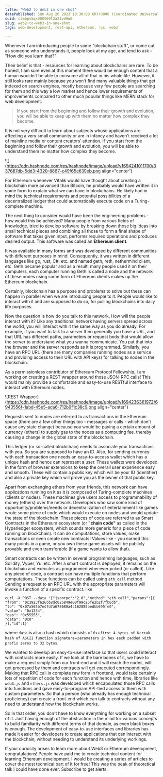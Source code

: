 ```yaml
---
title: "Web2 to Web3 in one shot"
datePublished: Sun Aug 20 2023 18:30:00 GMT+0000 (Coordinated Universal Time)
cuid: clmbpv5qx000009l2a21vd9u0
slug: web2-to-web3-in-one-shot
tags: web-development, rest-api, ethereum, rpc, web3

---
```


Whenever I am introducing people to some "blockchain stuff", or come out as someone who understands it, people look at my age, and tend to ask - "How did you learn that?"

Their belief is that - resources for learning about blockchains are rare. To be honest, I am sure even at this moment there would be enough content that a human wouldn't be able to consume all of that in his whole life. However, it still looks rare mainly because you won't find many valuable things that get indexed on search engines, mostly because very few people are searching for them and this way a low market and hence lower requirements of improvements compared to other much popular things like MERN stack for web development.

> If you start from the beginning and follow their growth and evolution, you will be able to keep up with them no matter how complex they become.

It is not very difficult to learn about subjects whose applications are affecting a very small community or are in infancy and haven't received a lot of mainline media or content creators' attention. If you start from the beginning and follow their growth and evolution, you will be able to understand them no matter how complex they become.

![](https://cdn.hashnode.com/res/hashnode/image/upload/v1694241011700/337687db-5dd3-4320-8867-c49f65e639eb.png align="center")

For Ethereum whenever Vitalik would have thought about creating a blockchain more advanced than Bitcoin, he probably would have written it in some form to explain what we can have in blockchains. He likely had in mind the technical requirements and potential possibilities of a decentralized ledger that could automatically execute code on a Turing-complete machine.

The next thing to consider would have been the engineering problems - how would this be achieved? Many people from various fields of knowledge, tried to develop software by breaking down those big ideas into small technical pieces and combining all those to form a final shape of software that takes given input, performs required operations and produces desired output. This software was called an **Ethereum client**.

It was available in many forms and was developed by different communities with different purposes in mind. Consequently, it was written in different languages like go, rust, C#, etc. and named geth, reth, nethermind client, etc. Geth became popular and as a result, many people used it on their computers, each computer running Geth is called a node and the network of these nodes using some form of Ethereum clients makes up the Ethereum blockchain.

Certainly, blockchain has a purpose and problems to solve but these can happen in parallel when we are introducing people to it. People would like to interact with it and are supposed to do so, for pulling blockchains into daily life purposes.

Now the question is how do you talk to this network, How will the people interact with it? Like any traditional network having servers spread across the world, you will interact with it the same way as you do already. For example, if you want to talk to a server then generally you have a URL, and that URL has different paths, parameters or request body that would allow the server to understand what you wanna communicate. You put that into the browser and the server responds as it is programmed. Similarly, you have an RPC URL (there are many companies running nodes as a service and providing access to their URL with API keys) for talking to nodes in the blockchain.

As a permissionless contributor of Ethereum Protocol Fellowship, I am working on creating a REST wrapper around those JSON-RPC calls! This would mainly provide a comfortable and easy-to-use RESTful interface to interact with Ethereum nodes.

![REST Wrapper](https://cdn.hashnode.com/res/hashnode/image/upload/v1694236361972/6943556f-1abd-45e5-ada6-712b9f1c38c9.png align="center")

Requests sent to nodes are referred to as transactions in the Ethereum space (there are a few other things too - messages or calls - which don't cause any state change) because you would be paying a certain amount of currency (ethers) to supply gas to the nodes as a computing fee, thereby causing a change in the global state of the blockchain.

This ledger (or so-called blockchain) needs to associate your transactions with you. So you are supposed to have an ID. Also, for sending currency with each transaction one needs an easy-to-access wallet which has a unique hash and hence can represent a user. These wallets were developed in the form of browser extensions to keep the overall user experience easy and smooth. These will contain a public key which will be your ID (identifier) and also a private key which will prove you as the owner of that public key.

Apart from exchanging ethers from your friends, this network can have applications running on it as it is composed of Turing-complete machines (clients or nodes). These machines give users access to programmability of money (ethers) over the network. Developers who saw some kind of opportunity/problems/needs or decentralization of entertainment like games wrote some piece of code which would execute on nodes and would update the state of the blockchain. These pieces of code are referred to as Smart Contracts in the Ethereum ecosystem (or **"chain code"** as called in the Hyperledger ecosystem, which sounds more generic for a piece of code running on blockchain). It can do computations, store values, make transactions or even create new contracts! Values like - you earned this many points in a game, or you own these game assets will be publicly provable and even transferable (if a game wants to allow that).

Smart contracts can be written in several programming languages, such as Solidity, Vyper, Yul etc. After a smart contract is deployed, it remains on the blockchain and executes as programmed whenever poked (or called). Like any piece of code, a contract can have multiple functions that perform computations. These functions can be called using `eth_call` method. Sending a request to an RPC URL with the appropriate parameters will invoke a function of a specific contract. like

```plaintext
curl -X POST --data '{"jsonrpc":"2.0","method":"eth_call","params":[{ 
"from": "0x1923f626bb8dc025849e00f99c25fe2b2f7fb0db", 
"to": "0x07a565b7ed7d7a678680a4c162885bedbb695fe0",
"value": "0x1234",
"gas": "0x55555",
"data": "0x0"
}],"id":1}'
```

where `data` is also a hash which consists of `0x`+`first 4 bytes of Keccak hash of ASCII function signature`+`parameters in hex each padded with prefix zeros to 32 bytes`.

We wanted to develop an easy-to-use interface so that users could interact with contracts more easily. If we look at the bare bones of it, we have to make a request simply from our front-end and it will reach the nodes, will get processed by them and contracts will get executed correspondingly. Making that RPC call in complete raw form in frontend, would take certainly lots of repetition of code for each function and hence with time, libraries like `web3.js` and `ethers.js` was developed which encapsulated those RPC calls into functions and gave easy-to-program API-fied access to them with custom parameters. So that a person (who already has enough technical proficiency) can create a front-end which can talk to contracts without any need to understand how the blockchain works.

So in that order, you don't have to know everything for working on a subset of it. Just having enough of the abstraction in the mind for various concepts to build familiarity with different terms of that domain, as even black boxes is enough. The development of easy-to-use interfaces and libraries has made it easier for developers to create applications that can interact with the blockchain, without needing to understand its underlying workings.

If your curiosity arises to learn more about Web3 or Ethereum development, congratulations! People have paid me to create technical content for learning Ethereum development. I would be creating a series of articles to cover the most technical part of it for free! This was the peak of theoretical talk I could have done ever. Subscribe to get alerts.